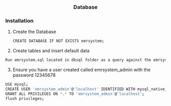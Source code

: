 <h3 align="center">Database</h3>


### Installation
1. Create the Database
   ```sh
   CREATE DATABASE IF NOT EXISTS emrsystem;
   ```
2. Create tables and insert default data
```sh
Run emrsystem.sql located in dbsql folder as a query against the emrsystem Database that was created in step 1
```

3. Ensure you have a user created called emrsystem_admin with the password 12345678
```sh
USE mysql;
CREATE USER 'emrsystem_admin'@'localhost' IDENTIFIED WITH mysql_native_password BY '12345678';
GRANT ALL PRIVILEGES ON *.* TO 'emrsystem_admin'@'localhost';
flush privileges;
```